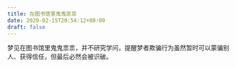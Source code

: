 ```yaml
---
title: 在图书馆里鬼鬼祟祟
date: 2020-02-15T20:54:12+08:00
draft: false
---
```


梦见在图书馆里鬼鬼祟祟，并不研究学问，提醒梦者欺骗行为虽然暂时可以蒙骗别人、获得信任，但最后必然会被识破。